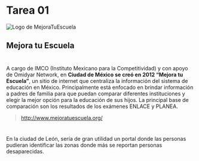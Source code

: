 # Tarea 01
![Logo de MejoraTuEscuela](http://www.mejoratuescuela.org/templates/mtev2/img/logo_mejora.png)

## Mejora tu Escuela <h1>

A cargo de IMCO (Instituto Mexicano para la Competitividad) y con apoyo de Omidyar Network, en **Ciudad de México se creó en 2012 “Mejora tu Escuela”**, un sitio de internet que centraliza la información del sistema de educación en México. Principalmente está enfocado en brindar información a padres de familia para que puedan comparar diferentes instituciones y elegir la mejor opción para la educación de sus hijos. La principal base de comparación son los resultados de los exámenes ENLACE y PLANEA.

> http://www.mejoratuescuela.org/
#
En la ciudad de León, sería de gran utilidad un portal donde las personas pudieran identificar las zonas donde más se reportan personas desaparecidas.

